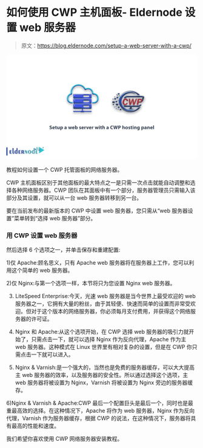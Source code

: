 # 如何使用 CWP 主机面板- Eldernode 设置 web 服务器

> 原文：<https://blog.eldernode.com/setup-a-web-server-with-a-cwp/>

![How to setup a web server with a CWP hosting panel](img/dbcdc30bb49f357074a47b0a1d98e00f.png)

教程如何设置一个 CWP 托管面板的网络服务器。

CWP 主机面板区别于其他面板的最大特点之一是只需一次点击就能自动调整和选择各种网络服务器。CWP 团队在其面板中有一个部分，服务器管理员只需输入该部分及其设置，就可以从一台 web 服务器转移到另一台。

要在当前发布的最新版本的 CWP 中设置 web 服务器，您只需从“web 服务器设置”菜单转到“选择 web 服务器”部分。

### 用 CWP 设置 web 服务器

然后选择 6 个选项之一，并单击保存和重建配置:

1)仅 Apache:顾名思义，只有 Apache web 服务器将在服务器上工作，您可以利用这个简单的 web 服务器。

2)仅 Nginx:与第一个选项一样，本节将只为您设置 Nginx web 服务器。

3) LiteSpeed Enterprise:今天，光速 web 服务器是当今世界上最受欢迎的 web 服务器之一，它拥有大量的粉丝，由于其轻便、快速而简单的设置而非常受欢迎。但对于这个版本的网络服务器，你必须每月支付费用，并获得这个网络服务器的许可证。

4) Nginx 和 Apache:从这个选项开始，在 CWP 选择 web 服务器的吸引力就开始了，只需点击一下，就可以选择 Nginx 作为反向代理，Apache 作为主 web 服务器。这种模式在 Linux 世界里有相对复杂的设置，但是在 CWP 你只需点击一下就可以进入。

5) Nginx & Varnish:是一个强大的，当然也是免费的服务器缓存，可以大大提高主 web 服务器的效率，以及服务器的安全性。所以通过选择这个选项，主 web 服务器将被设置为 Nginx，Varnish 将被设置为 Nginx 旁边的服务器缓存。

6)Nginx & Varnish & Apache:CWP 最后一个配置巨头是最后一个，同时也是最重最高效的选择。在这种情况下，Apache 将作为 web 服务器，Nginx 作为反向代理，Varnish 作为服务器缓存，根据 CWP 的说法，在这种情况下，服务器将具有最高的性能和速度。

我们希望你喜欢使用 CWP 网络服务器安装教程。